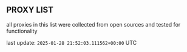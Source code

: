 ## PROXY LIST

all proxies in this list were collected from open sources and tested for functionality

last update: `2025-01-28 21:52:03.111562+00:00` UTC